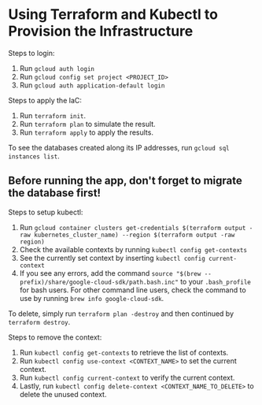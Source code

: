 # Using Terraform and Kubectl to Provision the Infrastructure

Steps to login:
1. Run `gcloud auth login`
2. Run `gcloud config set project <PROJECT_ID>`
3. Run `gcloud auth application-default login`

Steps to apply the IaC:
1. Run `terraform init`.
2. Run `terraform plan` to simulate the result.
3. Run `terraform apply` to apply the results.

To see the databases created along its IP addresses, run `gcloud sql instances list`.

## Before running the app, don't forget to migrate the database first!

Steps to setup kubectl:
1. Run `gcloud container clusters get-credentials $(terraform output -raw kubernetes_cluster_name) --region $(terraform output -raw region)`
2. Check the available contexts by running `kubectl config get-contexts`
3. See the currently set context by inserting `kubectl config current-context`
4. If you see any errors, add the command `source "$(brew --prefix)/share/google-cloud-sdk/path.bash.inc"` to your `.bash_profile` for bash users. For other command line users, check the command to use by running `brew info google-cloud-sdk`.

To delete, simply run `terraform plan -destroy` and then continued by `terraform destroy`.

Steps to remove the context:
1. Run `kubectl config get-contexts` to retrieve the list of contexts.
2. Run `kubectl config use-context <CONTEXT_NAME>` to set the current context.
3. Run `kubectl config current-context` to verify the current context.
4. Lastly, run `kubectl config delete-context <CONTEXT_NAME_TO_DELETE>` to delete the unused context.